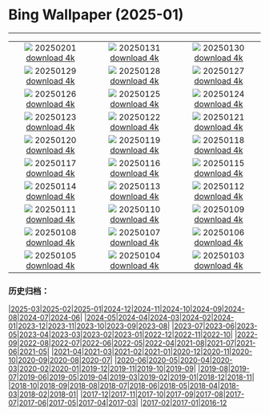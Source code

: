 # Bing Wallpaper (2025-01)
**************
| | | |
| :----: | :----: | :----: |
| ![](https://www.bing.com/th?id=OHR.PlainsZebra_EN-US9488790690_1920x1080.jpg) 20250201 [download 4k](https://www.bing.com/th?id=OHR.PlainsZebra_EN-US9488790690_UHD.jpg) | ![](https://www.bing.com/th?id=OHR.OrdesaSpain_EN-US9252424531_1920x1080.jpg) 20250131 [download 4k](https://www.bing.com/th?id=OHR.OrdesaSpain_EN-US9252424531_UHD.jpg) | ![](https://www.bing.com/th?id=OHR.LunarDragon_EN-US9011723385_1920x1080.jpg) 20250130 [download 4k](https://www.bing.com/th?id=OHR.LunarDragon_EN-US9011723385_UHD.jpg) |
| ![](https://www.bing.com/th?id=OHR.FlyingOwl_EN-US8779625388_1920x1080.jpg) 20250129 [download 4k](https://www.bing.com/th?id=OHR.FlyingOwl_EN-US8779625388_UHD.jpg) | ![](https://www.bing.com/th?id=OHR.CanyonSnow_EN-US8514636141_1920x1080.jpg) 20250128 [download 4k](https://www.bing.com/th?id=OHR.CanyonSnow_EN-US8514636141_UHD.jpg) | ![](https://www.bing.com/th?id=OHR.FrostedBeech_EN-US8264026523_1920x1080.jpg) 20250127 [download 4k](https://www.bing.com/th?id=OHR.FrostedBeech_EN-US8264026523_UHD.jpg) |
| ![](https://www.bing.com/th?id=OHR.PortoSunset_EN-US7987153816_1920x1080.jpg) 20250126 [download 4k](https://www.bing.com/th?id=OHR.PortoSunset_EN-US7987153816_UHD.jpg) | ![](https://www.bing.com/th?id=OHR.IcelandGeyser_EN-US7648999118_1920x1080.jpg) 20250125 [download 4k](https://www.bing.com/th?id=OHR.IcelandGeyser_EN-US7648999118_UHD.jpg) | ![](https://www.bing.com/th?id=OHR.DeerValley_EN-US2128104711_1920x1080.jpg) 20250124 [download 4k](https://www.bing.com/th?id=OHR.DeerValley_EN-US2128104711_UHD.jpg) |
| ![](https://www.bing.com/th?id=OHR.PetraMonastery_EN-US1834130511_1920x1080.jpg) 20250123 [download 4k](https://www.bing.com/th?id=OHR.PetraMonastery_EN-US1834130511_UHD.jpg) | ![](https://www.bing.com/th?id=OHR.DutchSquirrel_EN-US1600993769_1920x1080.jpg) 20250122 [download 4k](https://www.bing.com/th?id=OHR.DutchSquirrel_EN-US1600993769_UHD.jpg) | ![](https://www.bing.com/th?id=OHR.KingMemorial_EN-US1319830882_1920x1080.jpg) 20250121 [download 4k](https://www.bing.com/th?id=OHR.KingMemorial_EN-US1319830882_UHD.jpg) |
| ![](https://www.bing.com/th?id=OHR.NeptunesGrotto_EN-US1020342235_1920x1080.jpg) 20250120 [download 4k](https://www.bing.com/th?id=OHR.NeptunesGrotto_EN-US1020342235_UHD.jpg) | ![](https://www.bing.com/th?id=OHR.WhiteSandsNP_EN-US0745183236_1920x1080.jpg) 20250119 [download 4k](https://www.bing.com/th?id=OHR.WhiteSandsNP_EN-US0745183236_UHD.jpg) | ![](https://www.bing.com/th?id=OHR.PelicanPortrait_EN-US0510978735_1920x1080.jpg) 20250118 [download 4k](https://www.bing.com/th?id=OHR.PelicanPortrait_EN-US0510978735_UHD.jpg) |
| ![](https://www.bing.com/th?id=OHR.PinnaclesPeaks_EN-US6350520288_1920x1080.jpg) 20250117 [download 4k](https://www.bing.com/th?id=OHR.PinnaclesPeaks_EN-US6350520288_UHD.jpg) | ![](https://www.bing.com/th?id=OHR.MuseumCourt_EN-US0003531841_1920x1080.jpg) 20250116 [download 4k](https://www.bing.com/th?id=OHR.MuseumCourt_EN-US0003531841_UHD.jpg) | ![](https://www.bing.com/th?id=OHR.CadizSpain_EN-US9699586606_1920x1080.jpg) 20250115 [download 4k](https://www.bing.com/th?id=OHR.CadizSpain_EN-US9699586606_UHD.jpg) |
| ![](https://www.bing.com/th?id=OHR.CoastalWales_EN-US9397534673_1920x1080.jpg) 20250114 [download 4k](https://www.bing.com/th?id=OHR.CoastalWales_EN-US9397534673_UHD.jpg) | ![](https://www.bing.com/th?id=OHR.CrescentTail_EN-US7217745417_1920x1080.jpg) 20250113 [download 4k](https://www.bing.com/th?id=OHR.CrescentTail_EN-US7217745417_UHD.jpg) | ![](https://www.bing.com/th?id=OHR.MeknesMorocco_EN-US6991915839_1920x1080.jpg) 20250112 [download 4k](https://www.bing.com/th?id=OHR.MeknesMorocco_EN-US6991915839_UHD.jpg) |
| ![](https://www.bing.com/th?id=OHR.BubbleLake_EN-US6558545411_1920x1080.jpg) 20250111 [download 4k](https://www.bing.com/th?id=OHR.BubbleLake_EN-US6558545411_UHD.jpg) | ![](https://www.bing.com/th?id=OHR.CarterMemorial_EN-US9400973867_1920x1080.jpg) 20250110 [download 4k](https://www.bing.com/th?id=OHR.CarterMemorial_EN-US9400973867_UHD.jpg) | ![](https://www.bing.com/th?id=OHR.GreatWallStairs_EN-US0360405933_1920x1080.jpg) 20250109 [download 4k](https://www.bing.com/th?id=OHR.GreatWallStairs_EN-US0360405933_UHD.jpg) |
| ![](https://www.bing.com/th?id=OHR.BouldersNZ_EN-US0112829210_1920x1080.jpg) 20250108 [download 4k](https://www.bing.com/th?id=OHR.BouldersNZ_EN-US0112829210_UHD.jpg) | ![](https://www.bing.com/th?id=OHR.RavennaBasilica_EN-US9585765715_1920x1080.jpg) 20250107 [download 4k](https://www.bing.com/th?id=OHR.RavennaBasilica_EN-US9585765715_UHD.jpg) | ![](https://www.bing.com/th?id=OHR.PlumParakeet_EN-US9359235355_1920x1080.jpg) 20250106 [download 4k](https://www.bing.com/th?id=OHR.PlumParakeet_EN-US9359235355_UHD.jpg) |
| ![](https://www.bing.com/th?id=OHR.VietnamFalls_EN-US9133406245_1920x1080.jpg) 20250105 [download 4k](https://www.bing.com/th?id=OHR.VietnamFalls_EN-US9133406245_UHD.jpg) | ![](https://www.bing.com/th?id=OHR.TolkienOxford_EN-US6755564963_1920x1080.jpg) 20250104 [download 4k](https://www.bing.com/th?id=OHR.TolkienOxford_EN-US6755564963_UHD.jpg) | ![](https://www.bing.com/th?id=OHR.ArdezSwitzerland_EN-US8405268165_1920x1080.jpg) 20250103 [download 4k](https://www.bing.com/th?id=OHR.ArdezSwitzerland_EN-US8405268165_UHD.jpg) |

### 历史归档：

|[2025-03](/../2025-03/2025-03.md)|[2025-02](/../2025-02/2025-02.md)|[2025-01](/2025-01.md)|[2024-12](/../2024-12/2024-12.md)|[2024-11](/../2024-11/2024-11.md)|[2024-10](/../2024-10/2024-10.md)|[2024-09](/../2024-09/2024-09.md)|[2024-08](/../2024-08/2024-08.md)|[2024-07](/../2024-07/2024-07.md)|[2024-06](/../2024-06/2024-06.md)|
|[2024-05](/../2024-05/2024-05.md)|[2024-04](/../2024-04/2024-04.md)|[2024-03](/../2024-03/2024-03.md)|[2024-02](/../2024-02/2024-02.md)|[2024-01](/../2024-01/2024-01.md)|[2023-12](/../2023-12/2023-12.md)|[2023-11](/../2023-11/2023-11.md)|[2023-10](/../2023-10/2023-10.md)|[2023-09](/../2023-09/2023-09.md)|[2023-08](/../2023-08/2023-08.md)|
|[2023-07](/../2023-07/2023-07.md)|[2023-06](/../2023-06/2023-06.md)|[2023-05](/../2023-05/2023-05.md)|[2023-04](/../2023-04/2023-04.md)|[2023-03](/../2023-03/2023-03.md)|[2023-02](/../2023-02/2023-02.md)|[2023-01](/../2023-01/2023-01.md)|[2022-12](/../2022-12/2022-12.md)|[2022-11](/../2022-11/2022-11.md)|[2022-10](/../2022-10/2022-10.md)|
|[2022-09](/../2022-09/2022-09.md)|[2022-08](/../2022-08/2022-08.md)|[2022-07](/../2022-07/2022-07.md)|[2022-06](/../2022-06/2022-06.md)|[2022-05](/../2022-05/2022-05.md)|[2022-04](/../2022-04/2022-04.md)|[2021-08](/../2021-08/2021-08.md)|[2021-07](/../2021-07/2021-07.md)|[2021-06](/../2021-06/2021-06.md)|[2021-05](/../2021-05/2021-05.md)|
|[2021-04](/../2021-04/2021-04.md)|[2021-03](/../2021-03/2021-03.md)|[2021-02](/../2021-02/2021-02.md)|[2021-01](/../2021-01/2021-01.md)|[2020-12](/../2020-12/2020-12.md)|[2020-11](/../2020-11/2020-11.md)|[2020-10](/../2020-10/2020-10.md)|[2020-09](/../2020-09/2020-09.md)|[2020-08](/../2020-08/2020-08.md)|[2020-07](/../2020-07/2020-07.md)|
|[2020-06](/../2020-06/2020-06.md)|[2020-05](/../2020-05/2020-05.md)|[2020-04](/../2020-04/2020-04.md)|[2020-03](/../2020-03/2020-03.md)|[2020-02](/../2020-02/2020-02.md)|[2020-01](/../2020-01/2020-01.md)|[2019-12](/../2019-12/2019-12.md)|[2019-11](/../2019-11/2019-11.md)|[2019-10](/../2019-10/2019-10.md)|[2019-09](/../2019-09/2019-09.md)|
|[2019-08](/../2019-08/2019-08.md)|[2019-07](/../2019-07/2019-07.md)|[2019-06](/../2019-06/2019-06.md)|[2019-05](/../2019-05/2019-05.md)|[2019-04](/../2019-04/2019-04.md)|[2019-03](/../2019-03/2019-03.md)|[2019-02](/../2019-02/2019-02.md)|[2019-01](/../2019-01/2019-01.md)|[2018-12](/../2018-12/2018-12.md)|[2018-11](/../2018-11/2018-11.md)|
|[2018-10](/../2018-10/2018-10.md)|[2018-09](/../2018-09/2018-09.md)|[2018-08](/../2018-08/2018-08.md)|[2018-07](/../2018-07/2018-07.md)|[2018-06](/../2018-06/2018-06.md)|[2018-05](/../2018-05/2018-05.md)|[2018-04](/../2018-04/2018-04.md)|[2018-03](/../2018-03/2018-03.md)|[2018-02](/../2018-02/2018-02.md)|[2018-01](/../2018-01/2018-01.md)|
|[2017-12](/../2017-12/2017-12.md)|[2017-11](/../2017-11/2017-11.md)|[2017-10](/../2017-10/2017-10.md)|[2017-09](/../2017-09/2017-09.md)|[2017-08](/../2017-08/2017-08.md)|[2017-07](/../2017-07/2017-07.md)|[2017-06](/../2017-06/2017-06.md)|[2017-05](/../2017-05/2017-05.md)|[2017-04](/../2017-04/2017-04.md)|[2017-03](/../2017-03/2017-03.md)|
|[2017-02](/../2017-02/2017-02.md)|[2017-01](/../2017-01/2017-01.md)|[2016-12](/../2016-12/2016-12.md)